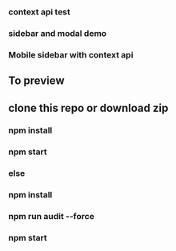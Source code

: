 ### context api test
### sidebar and modal demo
### Mobile sidebar with context api

## To preview
## clone this repo or download zip

### npm install
### npm start

### else

### npm install
### npm run audit --force

### npm start
